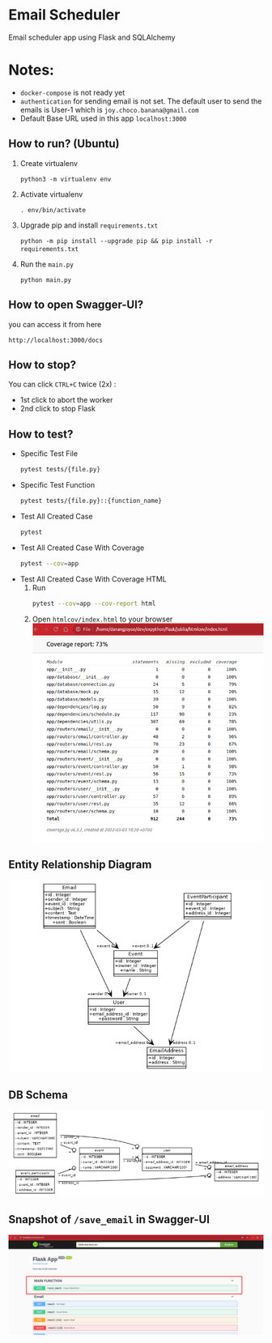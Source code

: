 # Email Scheduler
Email scheduler app using Flask and SQLAlchemy

# Notes:
- `docker-compose` is not ready yet
- `authentication` for sending email is not set. The default user to send the emails is User-1 which is `joy.choco.banana@gmail.com`
- Default Base URL used in this app `localhost:3000`

## How to run? (Ubuntu)
1. Create virtualenv
    ```
    python3 -m virtualenv env
    ```
2. Activate virtualenv
    ```
    . env/bin/activate
    ```
3. Upgrade pip and install `requirements.txt`
    ```
    python -m pip install --upgrade pip && pip install -r requirements.txt
    ```
4. Run the `main.py`
    ```
    python main.py
    ```

## How to open Swagger-UI?
you can access it from here
```
http://localhost:3000/docs
```

## How to stop?
You can click `CTRL+C` twice (2x) :
- 1st click to abort the worker
- 2nd click to stop Flask

## How to test?
- Specific Test File
    ```bash
    pytest tests/{file.py}
    ```
- Specific Test Function
    ```bash
    pytest tests/{file.py}::{function_name}
    ```
- Test All Created Case
    ```bash
    pytest
    ```
- Test All Created Case With Coverage
    ```bash
    pytest --cov=app
    ```
- Test All Created Case With Coverage HTML
    1. Run
        ```bash
        pytest --cov=app --cov-report html
        ```
    2. Open `htmlcov/index.html` to your browser
        ![Alt text](docs/coverage-1.png )


## Entity Relationship Diagram
![Alt text](docs/schema.png )

## DB Schema
![Alt text](docs/dbschema.png )
## Snapshot of `/save_email` in Swagger-UI
![Alt text](docs/screenshot-save-email-1.png )